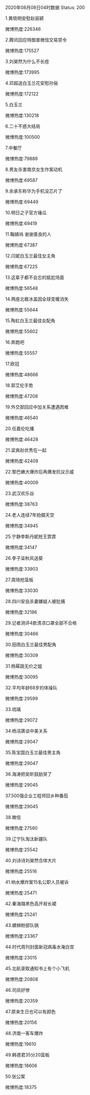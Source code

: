 2020年08月08日04时数据
Status: 200

1.黄晓明安慰赵丽颖

微博热度:226346

2.腾讯回应特朗普微信交易禁令

微博热度:175527

3.刘昊然为什么不长痘

微博热度:173995

4.邓超送白玉兰花安慰孙俪

微博热度:172122

5.白玉兰

微博热度:130218

6.二十不惑大结局

微博热度:100500

7.中餐厅

微博热度:79889

8.男友杀害南京女生作案动机

微博热度:69587

9.余承东称华为手机没芯片了

微博热度:69449

10.明日之子官方锤瓜

微博热度:69419

11.鞠婧祎 谢谢善良的人

微博热度:67387

12.闫妮白玉兰最佳女主角

微博热度:67225

13.这辈子都不会忘的尴尬场面

微博热度:56548

14.两座北极冰盖因全球变暖消失

微博热度:55644

15.陶虹白玉兰最佳女配角

微博热度:55602

16.奔跑吧

微博热度:55557

17.欧冠

微博热度:48666

18.郭艾伦手势

微博热度:47208

19.外交部回应中加关系遭遇困难

微博热度:46540

20.任嘉伦吃播

微博热度:46428

21.梁爽赵优秀在一起

微博热度:42409

22.黎巴嫩大爆炸后再爆发抗议示威

微博热度:40009

23.武汉欢乐谷

微博热度:38763

24.老人连续7年拍摄天空

微博热度:34945

25.宁静李斯丹妮抢王霏霏

微博热度:34147

26.李子柒秋风送葵

微博热度:33903

27.周琦抢篮板

微博热度:33030

28.四川安岳杀妻嫌疑人被批捕

微博热度:32186

29.记者测评4款清凉口罩全部不合格

微博热度:30466

30.田雨白玉兰最佳男配角

微博热度:30309

31.杨幂跳无价之姐

微博热度:30095

32.平均年龄68岁的体操队

微博热度:29599

33.琉璃

微博热度:29072

34.杨洁篪谈中美关系

微博热度:29047

35.陈宝国白玉兰最佳男主角

微博热度:29047

36.海涛把吴昕鼓励哭了

微博热度:29045

37.500强企业工程师回乡种番茄

微博热度:29045

38.微信

微博热度:27560

39.辽宁队淘汰新疆队

微博热度:25542

40.刘诗诗刘昊然合体大片

微博热度:25516

41.响水爆炸案15名公职人员被诉

微博热度:25471

42.秦海璐黑色高开衩长裙

微博热度:25241

43.螺蛳粉部队锅

微博热度:23367

44.时代周刊封面新冠病毒水淹白宫

微博热度:23015

45.北航录取通知书上有个小飞机

微博热度:20808

46.司凤好惨

微博热度:20359

47.原来生日也可以有颜色

微博热度:20156

48.济南一客车爆炸

微博热度:19610

49.韩德君35分20篮板

微博热度:18606

50.张公案

微博热度:18375

